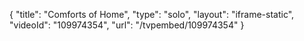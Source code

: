 {
    "title": "Comforts of Home",
    "type": "solo",
    "layout": "iframe-static",
    "videoId": "109974354",
    "url": "\/tvpembed\/109974354"
}
